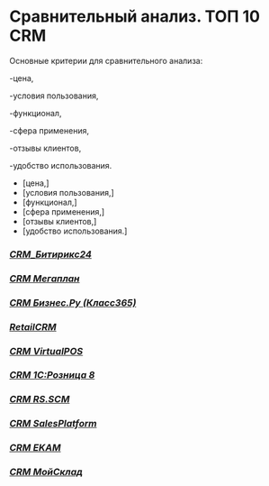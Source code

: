 # Сравнительный анализ. ТОП 10 CRM
Основные критерии для сравнительного анализа:

-цена,

-условия пользования,

-функционал,

-сфера применения,

-отзывы клиентов,

-удобство использования.

- [цена,]
- [условия пользования,]
- [функционал,]
- [сфера применения,]
- [отзывы клиентов,]
- [удобство использования.]


### [*CRM_Битирикс24*](CRM1.md)

### [*CRM Мегаплан*](CRM2.md)

### [*CRM Бизнес.Ру (Класс365)*](CRM3.md)

### [*RetailCRM*](CRM4.md)

### [*CRM VirtualPOS*](CRM5.md)

### [*CRM 1С:Розница 8*](CRM6.md)

### [*CRM RS.SCM*](CRM7.md)

### [*CRM SalesPlatform*](CRM8.md)

### [*CRM EKAM*](CRM9.md)

### [*CRM МойСклад*](CRM10.md)
